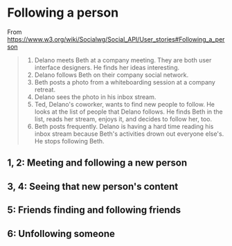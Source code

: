 # Following a person

From https://www.w3.org/wiki/Socialwg/Social_API/User_stories#Following_a_person

> 1. Delano meets Beth at a company meeting. They are both user interface designers. He finds her ideas interesting.
> 2. Delano follows Beth on their company social network.
> 3. Beth posts a photo from a whiteboarding session at a company retreat.
> 4. Delano sees the photo in his inbox stream.
> 5. Ted, Delano's coworker, wants to find new people to follow. He looks at the list of people that Delano follows. He finds Beth in the list, reads her stream, enjoys it, and decides to follow her, too.
> 6. Beth posts frequently. Delano is having a hard time reading his inbox stream because Beth's activities drown out everyone else's. He stops following Beth.

## 1, 2: Meeting and following a new person

## 3, 4: Seeing that new person's content

## 5: Friends finding and following friends

## 6: Unfollowing someone
